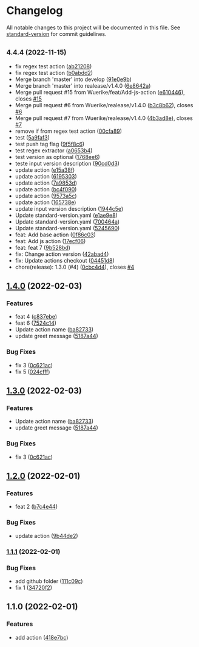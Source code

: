 # Changelog

All notable changes to this project will be documented in this file. See [standard-version](https://github.com/conventional-changelog/standard-version) for commit guidelines.

## <small>4.4.4 (2022-11-15)</small>

* fix regex test action ([ab21208](https://github.com/Wuerike/actions-playground/commit/ab21208))
* fix regex test action ([b0abdd2](https://github.com/Wuerike/actions-playground/commit/b0abdd2))
* Merge branch 'master' into develop ([91e0e9b](https://github.com/Wuerike/actions-playground/commit/91e0e9b))
* Merge branch 'master' into realease/v1.4.0 ([6e8642a](https://github.com/Wuerike/actions-playground/commit/6e8642a))
* Merge pull request #15 from Wuerike/feat/Add-js-action ([e610446](https://github.com/Wuerike/actions-playground/commit/e610446)), closes [#15](https://github.com/Wuerike/actions-playground/issues/15)
* Merge pull request #6 from Wuerike/realease/v1.4.0 ([b3c8b62](https://github.com/Wuerike/actions-playground/commit/b3c8b62)), closes [#6](https://github.com/Wuerike/actions-playground/issues/6)
* Merge pull request #7 from Wuerike/realease/v1.4.0 ([4b3ad8e](https://github.com/Wuerike/actions-playground/commit/4b3ad8e)), closes [#7](https://github.com/Wuerike/actions-playground/issues/7)
* remove if from regex test action ([00cfa89](https://github.com/Wuerike/actions-playground/commit/00cfa89))
* test ([5a9faf3](https://github.com/Wuerike/actions-playground/commit/5a9faf3))
* test push tag flag ([9f5f8c6](https://github.com/Wuerike/actions-playground/commit/9f5f8c6))
* test regex extractor ([a0653b4](https://github.com/Wuerike/actions-playground/commit/a0653b4))
* test version as optional ([1768ee6](https://github.com/Wuerike/actions-playground/commit/1768ee6))
* teste input version description ([90cd0d3](https://github.com/Wuerike/actions-playground/commit/90cd0d3))
* update action ([e15a38f](https://github.com/Wuerike/actions-playground/commit/e15a38f))
* update action ([6195303](https://github.com/Wuerike/actions-playground/commit/6195303))
* update action ([7a9853d](https://github.com/Wuerike/actions-playground/commit/7a9853d))
* update action ([bc4f090](https://github.com/Wuerike/actions-playground/commit/bc4f090))
* update action ([9573a5c](https://github.com/Wuerike/actions-playground/commit/9573a5c))
* update action ([165738e](https://github.com/Wuerike/actions-playground/commit/165738e))
* update input version description ([1944c5e](https://github.com/Wuerike/actions-playground/commit/1944c5e))
* Update standard-version.yaml ([e1ae9e8](https://github.com/Wuerike/actions-playground/commit/e1ae9e8))
* Update standard-version.yaml ([700464a](https://github.com/Wuerike/actions-playground/commit/700464a))
* Update standard-version.yaml ([5245690](https://github.com/Wuerike/actions-playground/commit/5245690))
* feat: Add base action ([0f86c03](https://github.com/Wuerike/actions-playground/commit/0f86c03))
* feat: Add js action ([17ecf06](https://github.com/Wuerike/actions-playground/commit/17ecf06))
* feat: feat 7 ([9b528bd](https://github.com/Wuerike/actions-playground/commit/9b528bd))
* fix: Change action version ([42abad4](https://github.com/Wuerike/actions-playground/commit/42abad4))
* fix: Update actions checkout ([04451d8](https://github.com/Wuerike/actions-playground/commit/04451d8))
* chore(release): 1.3.0 (#4) ([0cbc4d4](https://github.com/Wuerike/actions-playground/commit/0cbc4d4)), closes [#4](https://github.com/Wuerike/actions-playground/issues/4)



## [1.4.0](https://github.com/Wuerike/actions-playground/compare/v1.2.0...v1.4.0) (2022-02-03)


### Features

* feat 4 ([c837ebe](https://github.com/Wuerike/actions-playground/commit/c837ebe1d709598be0b005ee04a0f238eeb7c081))
* feat 6 ([7524c14](https://github.com/Wuerike/actions-playground/commit/7524c1482ca00fdb1efc98d607d5156785baa32f))
* Update action name ([ba82733](https://github.com/Wuerike/actions-playground/commit/ba8273358a1914ea1038032cd838be9d4b8ad98d))
* update greet message ([5187a44](https://github.com/Wuerike/actions-playground/commit/5187a446b0dc4c72aa15a5bd0e9e41957e029eec))


### Bug Fixes

* fix 3 ([0c621ac](https://github.com/Wuerike/actions-playground/commit/0c621ac5c1a603c4c208c37ce48ce702e13c5b1c))
* fix 5 ([024cfff](https://github.com/Wuerike/actions-playground/commit/024cfff34658c7bdc0cf53c3bd2c445a5231a196))

## [1.3.0](https://github.com/Wuerike/actions-playground/compare/v1.2.0...v1.3.0) (2022-02-03)


### Features

* Update action name ([ba82733](https://github.com/Wuerike/actions-playground/commit/ba8273358a1914ea1038032cd838be9d4b8ad98d))
* update greet message ([5187a44](https://github.com/Wuerike/actions-playground/commit/5187a446b0dc4c72aa15a5bd0e9e41957e029eec))


### Bug Fixes

* fix 3 ([0c621ac](https://github.com/Wuerike/actions-playground/commit/0c621ac5c1a603c4c208c37ce48ce702e13c5b1c))

## [1.2.0](https://github.com/Wuerike/actions-playground/compare/v1.1.1...v1.2.0) (2022-02-01)


### Features

* feat 2 ([b7c4e44](https://github.com/Wuerike/actions-playground/commit/b7c4e446c4ad43a329c8e8f9060b8c04de4cce61))


### Bug Fixes

* update action ([9b44de2](https://github.com/Wuerike/actions-playground/commit/9b44de227476e22c2cd7972ed61508cdc264c14e))

### [1.1.1](https://github.com/Wuerike/actions-playground/compare/v1.1.0...v1.1.1) (2022-02-01)


### Bug Fixes

* add github folder ([111c09c](https://github.com/Wuerike/actions-playground/commit/111c09cc9a530f7c72d14c5bc9ed0cfa22dff3da))
* fix 1 ([34720f2](https://github.com/Wuerike/actions-playground/commit/34720f289146369547838984f90d879e2fa6be33))

## 1.1.0 (2022-02-01)


### Features

* add action ([418e7bc](https://github.com/Wuerike/actions-playground/commit/418e7bc0fdfe34a5536a1efef279e6f78262a256))
